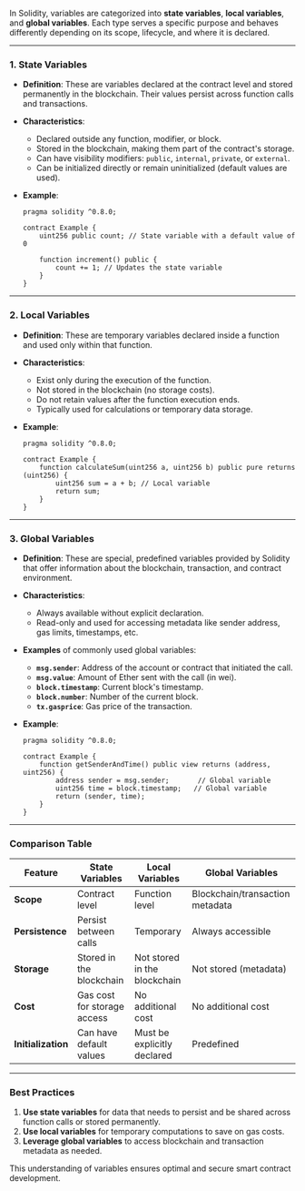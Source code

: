 In Solidity, variables are categorized into **state variables**, **local variables**, and **global variables**. Each type serves a specific purpose and behaves differently depending on its scope, lifecycle, and where it is declared.

---

### **1. State Variables**

- **Definition**: These are variables declared at the contract level and stored permanently in the blockchain. Their values persist across function calls and transactions.
- **Characteristics**:

  - Declared outside any function, modifier, or block.
  - Stored in the blockchain, making them part of the contract's storage.
  - Can have visibility modifiers: `public`, `internal`, `private`, or `external`.
  - Can be initialized directly or remain uninitialized (default values are used).

- **Example**:

  ```solidity
  pragma solidity ^0.8.0;

  contract Example {
      uint256 public count; // State variable with a default value of 0

      function increment() public {
          count += 1; // Updates the state variable
      }
  }
  ```

---

### **2. Local Variables**

- **Definition**: These are temporary variables declared inside a function and used only within that function.
- **Characteristics**:

  - Exist only during the execution of the function.
  - Not stored in the blockchain (no storage costs).
  - Do not retain values after the function execution ends.
  - Typically used for calculations or temporary data storage.

- **Example**:

  ```solidity
  pragma solidity ^0.8.0;

  contract Example {
      function calculateSum(uint256 a, uint256 b) public pure returns (uint256) {
          uint256 sum = a + b; // Local variable
          return sum;
      }
  }
  ```

---

### **3. Global Variables**

- **Definition**: These are special, predefined variables provided by Solidity that offer information about the blockchain, transaction, and contract environment.
- **Characteristics**:

  - Always available without explicit declaration.
  - Read-only and used for accessing metadata like sender address, gas limits, timestamps, etc.

- **Examples** of commonly used global variables:

  - **`msg.sender`**: Address of the account or contract that initiated the call.
  - **`msg.value`**: Amount of Ether sent with the call (in wei).
  - **`block.timestamp`**: Current block's timestamp.
  - **`block.number`**: Number of the current block.
  - **`tx.gasprice`**: Gas price of the transaction.

- **Example**:

  ```solidity
  pragma solidity ^0.8.0;

  contract Example {
      function getSenderAndTime() public view returns (address, uint256) {
          address sender = msg.sender;       // Global variable
          uint256 time = block.timestamp;   // Global variable
          return (sender, time);
      }
  }
  ```

---

### **Comparison Table**

| Feature            | State Variables             | Local Variables              | Global Variables                |
| ------------------ | --------------------------- | ---------------------------- | ------------------------------- |
| **Scope**          | Contract level              | Function level               | Blockchain/transaction metadata |
| **Persistence**    | Persist between calls       | Temporary                    | Always accessible               |
| **Storage**        | Stored in the blockchain    | Not stored in the blockchain | Not stored (metadata)           |
| **Cost**           | Gas cost for storage access | No additional cost           | No additional cost              |
| **Initialization** | Can have default values     | Must be explicitly declared  | Predefined                      |

---

### **Best Practices**

1. **Use state variables** for data that needs to persist and be shared across function calls or stored permanently.
2. **Use local variables** for temporary computations to save on gas costs.
3. **Leverage global variables** to access blockchain and transaction metadata as needed.

This understanding of variables ensures optimal and secure smart contract development.
